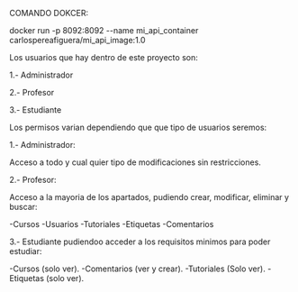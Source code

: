 COMANDO DOKCER: 

docker run -p 8092:8092 --name mi_api_container carlospereafiguera/mi_api_image:1.0


Los usuarios que hay dentro de este proyecto son:

1.- Administrador 

2.- Profesor

3.- Estudiante

Los permisos varian dependiendo que que tipo de usuarios seremos: 

1.- Administrador:

Acceso a todo y cual quier tipo de modificaciones sin restricciones.

2.- Profesor:

Acceso a la mayoria de los apartados, pudiendo crear, modificar, eliminar y buscar:

-Cursos
-Usuarios
-Tutoriales
-Etiquetas
-Comentarios


3.- Estudiante pudiendoo acceder a los requisitos minimos para poder estudiar: 

-Cursos (solo ver).
-Comentarios (ver y crear).
-Tutoriales (Solo ver).
-Etiquetas (solo ver).
